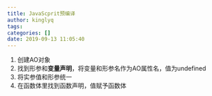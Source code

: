 ```yaml
---
title: JavaScprit预编译
author: kinglyq
tags:
categories: []
date: 2019-09-13 11:05:40
---
```

1. 创建AO对象
2. 找到形参和**变量声明**，将变量和形参名作为AO属性名，值为undefined
3. 将实参值和形参统一
4. 在函数体里找到函数声明，值赋予函数体